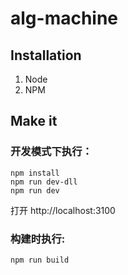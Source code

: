# alg-machine
    
## Installation

1. Node
2. NPM

## Make it

### 开发模式下执行：

    npm install
    npm run dev-dll
    npm run dev

打开 http://localhost:3100
    
### 构建时执行:

    npm run build
